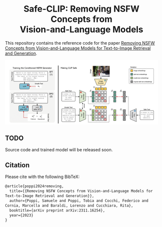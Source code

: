 <div align="center">
  <h1>Safe-CLIP: Removing NSFW Concepts from</br>Vision-and-Language Models</h1>
  
</div>

This repository contains the reference code for the paper [Removing NSFW Concepts from Vision-and-Language Models for Text-to-Image Retrieval and Generation](https://arxiv.org/abs/2311.16254).

<p align="center">
  <img src="safe-clip-figure.png" alt="Safe-CLIP" width="820" />
</p> 

## TODO
Source code and trained model will be released soon.

## Citation

Please cite with the following BibTeX:
```
@article{poppi2024removing,
  title={{Removing NSFW Concepts from Vision-and-Language Models for Text-to-Image Retrieval and Generation}},
  author={Poppi, Samuele and Poppi, Tobia and Cocchi, Federico and Cornia, Marcella and Baraldi, Lorenzo and Cucchiara, Rita},
  booktitle={arXiv preprint arXiv:2311.16254},
  year={2023}
}
```
